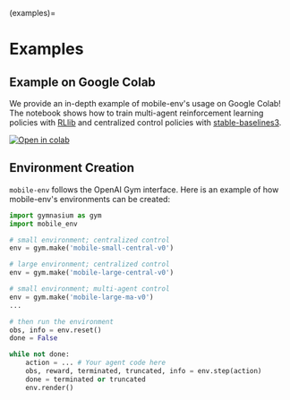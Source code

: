 (examples)=

# Examples

## Example on Google Colab
We provide an in-depth example of mobile-env's usage on Google Colab! The notebook shows how to train multi-agent reinforcement learning policies with [RLlib](https://docs.ray.io/en/stable/rllib.html) and centralized control policies with [stable-baselines3](https://stable-baselines3.readthedocs.io/en/master/index.html).


[![Open in colab](https://colab.research.google.com/assets/colab-badge.svg)](https://colab.research.google.com/github/stefanbschneider/mobile-env/blob/master/examples/demo.ipynb)

## Environment Creation
`mobile-env` follows the OpenAI Gym interface.
Here is an example of how mobile-env's environments can be created:
```python
import gymnasium as gym
import mobile_env

# small environment; centralized control
env = gym.make('mobile-small-central-v0')

# large environment; centralized control
env = gym.make('mobile-large-central-v0')

# small environment; multi-agent control
env = gym.make('mobile-large-ma-v0')
...

# then run the environment
obs, info = env.reset()
done = False

while not done:
    action = ... # Your agent code here
    obs, reward, terminated, truncated, info = env.step(action)
    done = terminated or truncated
    env.render()
```
